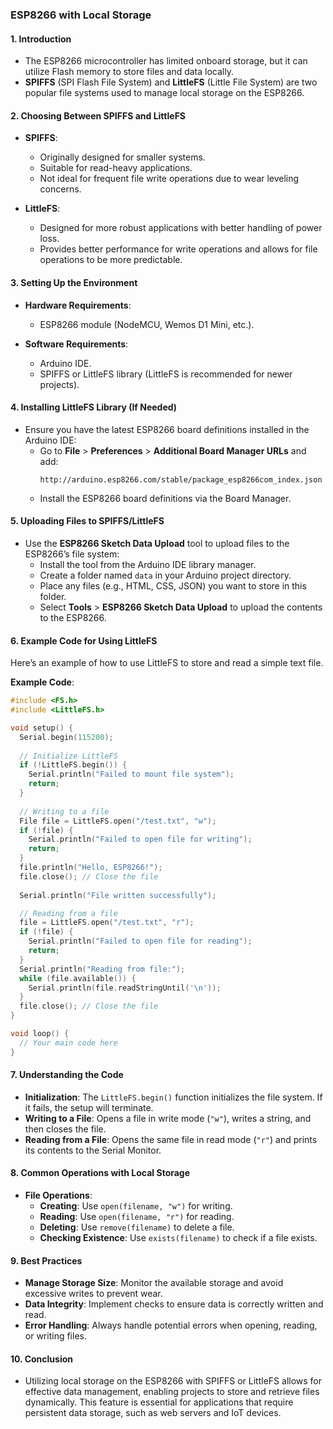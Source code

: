 ### **ESP8266 with Local Storage**

#### 1. **Introduction**
- The ESP8266 microcontroller has limited onboard storage, but it can utilize Flash memory to store files and data locally.
- **SPIFFS** (SPI Flash File System) and **LittleFS** (Little File System) are two popular file systems used to manage local storage on the ESP8266.

#### 2. **Choosing Between SPIFFS and LittleFS**
- **SPIFFS**:
  - Originally designed for smaller systems.
  - Suitable for read-heavy applications.
  - Not ideal for frequent file write operations due to wear leveling concerns.

- **LittleFS**:
  - Designed for more robust applications with better handling of power loss.
  - Provides better performance for write operations and allows for file operations to be more predictable.

#### 3. **Setting Up the Environment**
- **Hardware Requirements**:
  - ESP8266 module (NodeMCU, Wemos D1 Mini, etc.).

- **Software Requirements**:
  - Arduino IDE.
  - SPIFFS or LittleFS library (LittleFS is recommended for newer projects).

#### 4. **Installing LittleFS Library (If Needed)**
- Ensure you have the latest ESP8266 board definitions installed in the Arduino IDE:
  - Go to **File** > **Preferences** > **Additional Board Manager URLs** and add:
    ```
    http://arduino.esp8266.com/stable/package_esp8266com_index.json
    ```
  - Install the ESP8266 board definitions via the Board Manager.

#### 5. **Uploading Files to SPIFFS/LittleFS**
- Use the **ESP8266 Sketch Data Upload** tool to upload files to the ESP8266’s file system:
  - Install the tool from the Arduino IDE library manager.
  - Create a folder named `data` in your Arduino project directory.
  - Place any files (e.g., HTML, CSS, JSON) you want to store in this folder.
  - Select **Tools** > **ESP8266 Sketch Data Upload** to upload the contents to the ESP8266.

#### 6. **Example Code for Using LittleFS**
Here’s an example of how to use LittleFS to store and read a simple text file.

**Example Code**:
```cpp
#include <FS.h>
#include <LittleFS.h>

void setup() {
  Serial.begin(115200);
  
  // Initialize LittleFS
  if (!LittleFS.begin()) {
    Serial.println("Failed to mount file system");
    return;
  }
  
  // Writing to a file
  File file = LittleFS.open("/test.txt", "w");
  if (!file) {
    Serial.println("Failed to open file for writing");
    return;
  }
  file.println("Hello, ESP8266!");
  file.close(); // Close the file
  
  Serial.println("File written successfully");

  // Reading from a file
  file = LittleFS.open("/test.txt", "r");
  if (!file) {
    Serial.println("Failed to open file for reading");
    return;
  }
  Serial.println("Reading from file:");
  while (file.available()) {
    Serial.println(file.readStringUntil('\n'));
  }
  file.close(); // Close the file
}

void loop() {
  // Your main code here
}
```

#### 7. **Understanding the Code**
- **Initialization**: The `LittleFS.begin()` function initializes the file system. If it fails, the setup will terminate.
- **Writing to a File**: Opens a file in write mode (`"w"`), writes a string, and then closes the file.
- **Reading from a File**: Opens the same file in read mode (`"r"`) and prints its contents to the Serial Monitor.

#### 8. **Common Operations with Local Storage**
- **File Operations**:
  - **Creating**: Use `open(filename, "w")` for writing.
  - **Reading**: Use `open(filename, "r")` for reading.
  - **Deleting**: Use `remove(filename)` to delete a file.
  - **Checking Existence**: Use `exists(filename)` to check if a file exists.

#### 9. **Best Practices**
- **Manage Storage Size**: Monitor the available storage and avoid excessive writes to prevent wear.
- **Data Integrity**: Implement checks to ensure data is correctly written and read.
- **Error Handling**: Always handle potential errors when opening, reading, or writing files.

#### 10. **Conclusion**
- Utilizing local storage on the ESP8266 with SPIFFS or LittleFS allows for effective data management, enabling projects to store and retrieve files dynamically. This feature is essential for applications that require persistent data storage, such as web servers and IoT devices.
